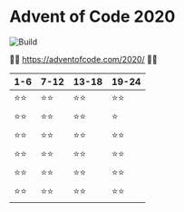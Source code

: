 # Advent of Code 2020
![Build](https://github.com/LesnyRumcajs/advent-of-rust-2020/workflows/Rust/badge.svg)

🦀🎄 https://adventofcode.com/2020/ 🎄🦀

| 1-6 | 7-12 | 13-18 | 19-24 |
|---|---|---|---|
|⭐⭐|⭐⭐|⭐⭐|⭐⭐|
|⭐⭐|⭐⭐|⭐⭐|⭐ |
|⭐⭐|⭐⭐|⭐⭐|⭐⭐|
|⭐⭐|⭐⭐|⭐⭐|⭐⭐|
|⭐⭐|⭐⭐|⭐⭐|⭐⭐|
|⭐⭐|⭐⭐|⭐⭐|⭐⭐|
